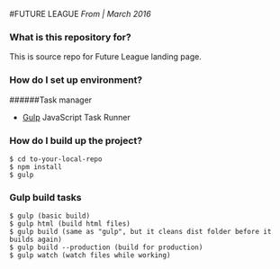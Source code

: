 #FUTURE LEAGUE
*From | March 2016*

### What is this repository for? ###
This is source repo for Future League landing page.

### How do I set up environment? ###
######Task manager
* [Gulp](http://gulpjs.com/) JavaScript Task Runner

### How do I build up the project? ###

	$ cd to-your-local-repo
	$ npm install
	$ gulp

### Gulp build tasks ###

	$ gulp (basic build)
	$ gulp html (build html files)
	$ gulp build (same as "gulp", but it cleans dist folder before it builds again)
	$ gulp build --production (build for production)
	$ gulp watch (watch files while working)
